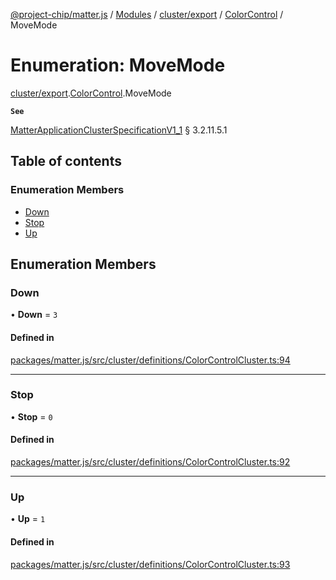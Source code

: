 [@project-chip/matter.js](../README.md) / [Modules](../modules.md) / [cluster/export](../modules/cluster_export.md) / [ColorControl](../modules/cluster_export.ColorControl.md) / MoveMode

# Enumeration: MoveMode

[cluster/export](../modules/cluster_export.md).[ColorControl](../modules/cluster_export.ColorControl.md).MoveMode

**`See`**

[MatterApplicationClusterSpecificationV1_1](../interfaces/spec_export.MatterApplicationClusterSpecificationV1_1.md) § 3.2.11.5.1

## Table of contents

### Enumeration Members

- [Down](cluster_export.ColorControl.MoveMode.md#down)
- [Stop](cluster_export.ColorControl.MoveMode.md#stop)
- [Up](cluster_export.ColorControl.MoveMode.md#up)

## Enumeration Members

### Down

• **Down** = ``3``

#### Defined in

[packages/matter.js/src/cluster/definitions/ColorControlCluster.ts:94](https://github.com/project-chip/matter.js/blob/3adaded6/packages/matter.js/src/cluster/definitions/ColorControlCluster.ts#L94)

___

### Stop

• **Stop** = ``0``

#### Defined in

[packages/matter.js/src/cluster/definitions/ColorControlCluster.ts:92](https://github.com/project-chip/matter.js/blob/3adaded6/packages/matter.js/src/cluster/definitions/ColorControlCluster.ts#L92)

___

### Up

• **Up** = ``1``

#### Defined in

[packages/matter.js/src/cluster/definitions/ColorControlCluster.ts:93](https://github.com/project-chip/matter.js/blob/3adaded6/packages/matter.js/src/cluster/definitions/ColorControlCluster.ts#L93)
